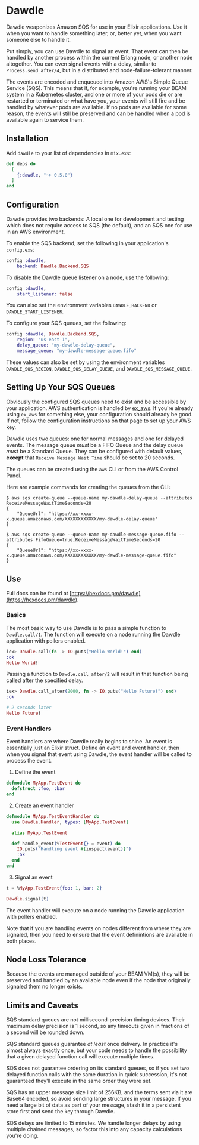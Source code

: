 # Dawdle

Dawdle weaponizes Amazon SQS for use in your Elixir applications. Use it when
you want to handle something later, or, better yet, when you want someone else
to handle it.

Put simply, you can use Dawdle to signal an event. That event can then be
handled by another process within the current Erlang node, or another node
altogether. You can even signal events with a delay, similar to
`Process.send_after/4`, but in a distributed and node-failure-tolerant manner.

The events are encoded and enqueued into Amazon AWS's Simple Queue Service
(SQS). This means that if, for example, you're running your BEAM system in a
Kubernetes cluster, and one or more of your pods die or are restarted or
terminated or what have you, your events will still fire and be handled
by whatever pods are available. If no pods are available for some reason,
the events will still be preserved and can be handled when a pod is
available again to service them.

## Installation

Add `dawdle` to your list of dependencies in `mix.exs`:

```elixir
def deps do
  [
    {:dawdle, "~> 0.5.0"}
  ]
end
```

## Configuration

Dawdle provides two backends: A local one for development and testing which does
not require access to SQS (the default), and an SQS one for use in an AWS
environment.

To enable the SQS backend, set the following in your application's `config.exs`:

```elixir
config :dawdle,
    backend: Dawdle.Backend.SQS
```

To disable the Dawdle queue listener on a node, use the following:

```elixir
config :dawdle,
    start_listener: false
```

You can also set the environment variables `DAWDLE_BACKEND` or
`DAWDLE_START_LISTENER`.

To configure your SQS queues, set the following:

```elixir
config :dawdle, Dawdle.Backend.SQS,
    region: "us-east-1",
    delay_queue: "my-dawdle-delay-queue",
    message_queue: "my-dawdle-message-queue.fifo"
```

These values can also be set by using the environment variables
`DAWDLE_SQS_REGION`, `DAWDLE_SQS_DELAY_QUEUE`, and `DAWDLE_SQS_MESSAGE_QUEUE`.


## Setting Up Your SQS Queues

Obviously the configured SQS queues need to exist and be accessible by your
application. AWS authentication is handled by
[ex_aws](https://github.com/ex-aws/ex_aws). If you're already using `ex_aws` for
something else, your configuration should already be good. If not, follow the
configuration instructions on that page to set up your AWS key.

Dawdle uses two queues: one for normal messages and one for delayed events. The
message queue *must* be a FIFO Queue and the delay queue *must* be a Standard
Queue. They can be configured with default values, __except__ that
`Receive Message Wait Time` should be set to 20 seconds.

The queues can be created using the `aws` CLI or from the AWS Control Panel.

Here are example commands for creating the queues from the CLI:

```
$ aws sqs create-queue --queue-name my-dawdle-delay-queue --attributes ReceiveMessageWaitTimeSeconds=20
{
    "QueueUrl": "https://xx-xxxx-x.queue.amazonaws.com/XXXXXXXXXXXX/my-dawdle-delay-queue"
}

$ aws sqs create-queue --queue-name my-dawdle-message-queue.fifo --attributes FifoQueue=true,ReceiveMessageWaitTimeSeconds=20
{
    "QueueUrl": "https://xx-xxxx-x.queue.amazonaws.com/XXXXXXXXXXXX/my-dawdle-message-queue.fifo"
}
```

## Use

Full docs can be found at
[https://hexdocs.pm/dawdle](https://hexdocs.pm/dawdle).

### Basics

The most basic way to use Dawdle is to pass a simple function to
`Dawdle.call/1`.  The function will execute on a node running the Dawdle
application with pollers enabled.

```elixir
iex> Dawdle.call(fn -> IO.puts("Hello World!") end)
:ok
Hello World!
```

Passing a function to `Dawdle.call_after/2` will result in that function being
called after the specified delay.

```elixir
iex> Dawdle.call_after(2000, fn -> IO.puts("Hello Future!") end)
:ok

# 2 seconds later
Hello Future!
```

### Event Handlers

Event handlers are where Dawdle really begins to shine. An event is essentially
just an Elixir struct. Define an event and event handler, then when you signal
that event using Dawdle, the event handler will be called to process the
event.

1. Define the event
```elixir
defmodule MyApp.TestEvent do
  defstruct :foo, :bar
end
```

2. Create an event handler
```elixir
defmodule MyApp.TestEventHandler do
  use Dawdle.Handler, types: [MyApp.TestEvent]

  alias MyApp.TestEvent

  def handle_event(%TestEvent{} = event) do
    IO.puts("Handling event #{inspect(event)}")
    :ok
  end
end
```

3. Signal an event
```elixir
t = %MyApp.TestEvent{foo: 1, bar: 2}

Dawdle.signal(t)
```

The event handler will execute on a node running the Dawdle application with
pollers enabled.

Note that if you are handling events on nodes different from where they are
signaled, then you need to ensure that the event definintions are available
in both places.

## Node Loss Tolerance

Because the events are managed outside of your BEAM VM(s), they will be
preserved and handled by an available node even if the node that originally
signaled them no longer exists.

## Limits and Caveats

SQS standard queues are not millisecond-precision timing devices. Their
maximum delay precision is 1 second, so any timeouts given in fractions of a
second will be rounded down.

SQS standard queues guarantee *at least* once delivery. In practice it's almost
always exactly once, but your code needs to handle the possibility that a given
delayed function call will execute multiple times.

SQS does not guarantee ordering on its standard queues, so if you set two
delayed function calls with the same duration in quick succession, it's not
guaranteed they'll execute in the same order they were set.

SQS has an upper message size limit of 256KB, and the terms sent via it
are Base64 encoded, so avoid sending large structures in your message.
If you need a large bit of data as part of your message, stash it
in a persistent store first and send the key through Dawdle.

SQS delays are limited to 15 minutes. We handle longer delays by using
multiple chained messages, so factor this into any capacity calculations you're
doing.
